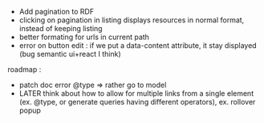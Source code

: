 - Add pagination to RDF
- clicking on pagination in listing displays resources in normal format, instead of keeping listing
- better formating for urls in current path
- error on button edit : if we put a data-content attribute, it stay displayed (bug semantic ui+react I think)

roadmap :
- patch doc error @type => rather go to model
- LATER think about how to allow for multiple links from a single element (ex. @type, or generate queries having
different operators), ex. rollover popup
